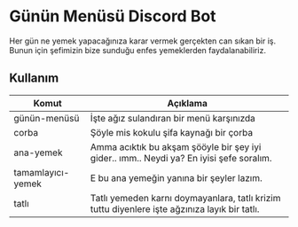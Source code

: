 # Günün Menüsü Discord Bot

Her gün ne yemek yapacağınıza karar vermek gerçekten can sıkan bir iş. Bunun için şefimizin bize sunduğu enfes yemeklerden faydalanabiliriz. 

## Kullanım

| Komut                  | Açıklama                                                                                     |
| ---------------------- | -------------------------------------------------------------------------------------------- |
| günün-menüsü   		 | İşte ağız sulandıran bir menü karşınızda                                                     |
|  corba                 | Şöyle mis kokulu şifa kaynağı bir çorba 								  					    |
|  ana-yemek             | Amma acıktık bu akşam şööyle bir şey iyi gider.. ımm.. Neydi ya? En iyisi şefe soralım.		|
|  tamamlayıcı-yemek     | E bu ana yemeğin yanına bir şeyler lazım.								                    |
|  tatlı                 | Tatlı yemeden karnı doymayanlara, tatlı krizim tuttu diyenlere işte ağzınıza layık bir tatlı.|
